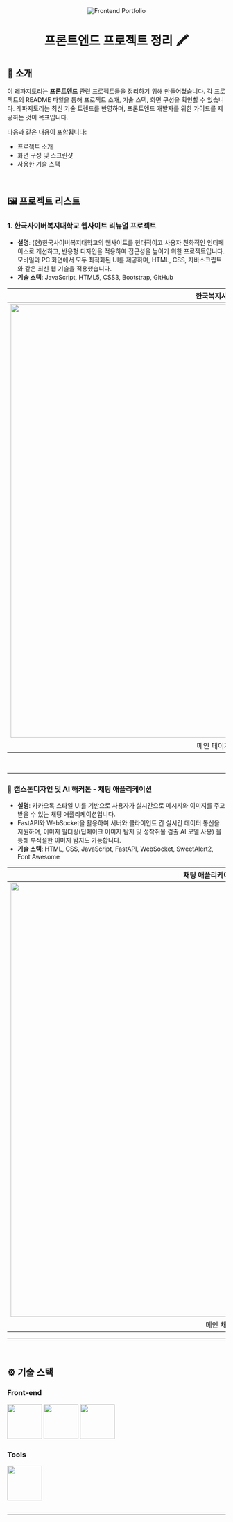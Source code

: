 <div align="center">

<!-- logo -->
<img src="https://capsule-render.vercel.app/api?type=waving&color=3f72af&height=180&text=Frontend%20Portfolio&animation=fadeIn&fontColor=ffffff&fontSize=60" alt="Frontend Portfolio">

# 프론트엔드 프로젝트 정리 🖍️

</div> 

## 📝 소개
이 레파지토리는 **프론트엔드** 관련 프로젝트들을 정리하기 위해 만들어졌습니다. 각 프로젝트의 README 파일을 통해 프로젝트 소개, 기술 스택, 화면 구성을 확인할 수 있습니다. 레파지토리는 최신 기술 트렌드를 반영하며, 프론트엔드 개발자를 위한 가이드를 제공하는 것이 목표입니다.

다음과 같은 내용이 포함됩니다:
- 프로젝트 소개
- 화면 구성 및 스크린샷
- 사용한 기술 스택

<br />

## 🖼️ 프로젝트 리스트

### 1. **한국사이버복지대학교 웹사이트 리뉴얼 프로젝트**
- **설명**: (현)한국사이버복지대학교의 웹사이트를 현대적이고 사용자 친화적인 인터페이스로 개선하고, 반응형 디자인을 적용하여 접근성을 높이기 위한 프로젝트입니다. 모바일과 PC 화면에서 모두 최적화된 UI를 제공하며, HTML, CSS, 자바스크립트와 같은 최신 웹 기술을 적용했습니다.
- **기술 스택**: JavaScript, HTML5, CSS3, Bootstrap, GitHub

|한국복지사이버대학교|
|:---:|
|<img src="https://github.com/user-attachments/assets/a30a32c9-5734-40f7-bc6c-1bb164599931" width="1000"/>|
|메인 페이지 PC 화면.|

<br />

---

### 📘 **캡스톤디자인 및 AI 해커톤 - 채팅 애플리케이션**

- **설명**: 카카오톡 스타일 UI를 기반으로 사용자가 실시간으로 메시지와 이미지를 주고받을 수 있는 채팅 애플리케이션입니다.
- FastAPI와 WebSocket을 활용하여 서버와 클라이언트 간 실시간 데이터 통신을 지원하며, 이미지 필터링(딥페이크 이미지 탐지 및 성착취물 검출 AI 모델 사용) 을 통해 부적절한 이미지 탐지도 가능합니다.
- **기술 스택**: HTML, CSS, JavaScript, FastAPI, WebSocket, SweetAlert2, Font Awesome

|채팅 애플리케이션 - 메인 화면|
|:---:|
|<img src="https://github.com/user-attachments/assets/04de8912-bce7-4d54-b2fc-f4fbdfbc361b" width="1000"/>|
|메인 채팅 화면.|

---

<br>

## ⚙ 기술 스택

### Front-end
<div>
  <img src="https://github.com/yewon-Noh/readme-template/blob/main/skills/JavaScript.png?raw=true" width="80">
  <img src="https://github.com/yewon-Noh/readme-template/blob/main/skills/HTMLCSS.png?raw=true" width="80">
  <img src="https://github.com/yewon-Noh/readme-template/blob/main/skills/Bootstrap.png?raw=true" width="80">
</div>

### Tools
<div>
  <img src="https://github.com/yewon-Noh/readme-template/blob/main/skills/Github.png?raw=true" width="80">
</div>

<br />

---
